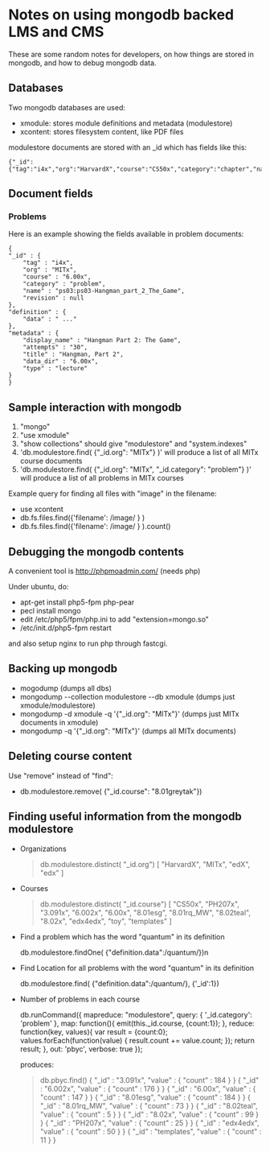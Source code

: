 # Notes on using mongodb backed LMS and CMS

These are some random notes for developers, on how things are stored in mongodb, and how to debug mongodb data.

## Databases

Two mongodb databases are used:

- xmodule: stores module definitions and metadata (modulestore)
- xcontent: stores filesystem content, like PDF files

modulestore documents are stored with an _id which has fields like this:

    {"_id": {"tag":"i4x","org":"HarvardX","course":"CS50x","category":"chapter","name":"Week_1","revision":null}}

## Document fields

### Problems

Here is an example showing the fields available in problem documents:

    {
	"_id" : {
		"tag" : "i4x",
		"org" : "MITx",
		"course" : "6.00x",
		"category" : "problem",
		"name" : "ps03:ps03-Hangman_part_2_The_Game",
		"revision" : null
	},
	"definition" : {
		"data" : " ..."
	},
	"metadata" : {
		"display_name" : "Hangman Part 2: The Game",
		"attempts" : "30",
		"title" : "Hangman, Part 2",
		"data_dir" : "6.00x",
		"type" : "lecture"
	}
    }

## Sample interaction with mongodb

1. "mongo"
2. "use xmodule"
3. "show collections" should give "modulestore" and "system.indexes"
4. 'db.modulestore.find( {"_id.org": "MITx"} )' will produce a list of all MITx course documents
5. 'db.modulestore.find( {"_id.org": "MITx", "_id.category": "problem"} )' will produce a list of all problems in MITx courses

Example query for finding all files with "image" in the filename:

- use xcontent
- db.fs.files.find({'filename': /image/ } )
- db.fs.files.find({'filename': /image/ } ).count()

## Debugging the mongodb contents

A convenient tool is http://phpmoadmin.com/  (needs php)

Under ubuntu, do:

  - apt-get install php5-fpm php-pear
  - pecl install mongo
  - edit /etc/php5/fpm/php.ini to add "extension=mongo.so"
  - /etc/init.d/php5-fpm restart

and also setup nginx to run php through fastcgi.

## Backing up mongodb

- mogodump  (dumps all dbs)
- mongodump --collection modulestore --db xmodule (dumps just xmodule/modulestore)
- mongodump  -d xmodule -q '{"_id.org": "MITx"}' (dumps just MITx documents in xmodule)
- mongodump -q '{"_id.org": "MITx"}' (dumps all MITx documents)

## Deleting course content

Use "remove" instead of "find":

- db.modulestore.remove( {"_id.course": "8.01greytak"})

## Finding useful information from the mongodb modulestore

- Organizations

    > db.modulestore.distinct( "_id.org")
    [ "HarvardX", "MITx", "edX", "edx" ]

- Courses

    > db.modulestore.distinct( "_id.course")
    [
    	"CS50x",
    	"PH207x",
    	"3.091x",
    	"6.002x",
    	"6.00x",
    	"8.01esg",
    	"8.01rq_MW",
    	"8.02teal",
    	"8.02x",
    	"edx4edx",
    	"toy",
    	"templates"
    ]

- Find a problem which has the word "quantum" in its definition

    db.modulestore.findOne( {"definition.data":/quantum/})n

- Find Location for all problems with the word "quantum" in its definition

    db.modulestore.find( {"definition.data":/quantum/}, {'_id':1})

- Number of problems in each course

    db.runCommand({
      mapreduce: "modulestore",
      query: { '_id.category': 'problem' },
      map: function(){ emit(this._id.course, {count:1}); },
      reduce: function(key, values){
                  var result = {count:0};
     	      values.forEach(function(value) {
    	          result.count += value.count;
    	      });
    	      return result;
    	   },
      out: 'pbyc',
      verbose: true
    });

    produces:

    > db.pbyc.find()
    { "_id" : "3.091x", "value" : { "count" : 184 } }
    { "_id" : "6.002x", "value" : { "count" : 176 } }
    { "_id" : "6.00x", "value" : { "count" : 147 } }
    { "_id" : "8.01esg", "value" : { "count" : 184 } }
    { "_id" : "8.01rq_MW", "value" : { "count" : 73 } }
    { "_id" : "8.02teal", "value" : { "count" : 5 } }
    { "_id" : "8.02x", "value" : { "count" : 99 } }
    { "_id" : "PH207x", "value" : { "count" : 25 } }
    { "_id" : "edx4edx", "value" : { "count" : 50 } }
    { "_id" : "templates", "value" : { "count" : 11 } }
